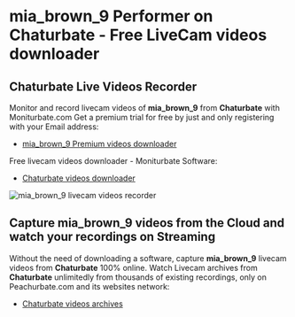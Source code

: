 # mia_brown_9 Performer on Chaturbate - Free LiveCam videos downloader

## Chaturbate Live Videos Recorder

Monitor and record livecam videos of **mia_brown_9** from **Chaturbate** with Moniturbate.com
Get a premium trial for free by just and only registering with your Email address:
* [mia_brown_9 Premium videos downloader](https://moniturbate.com/request-demo-licence-key.html)

Free livecam videos downloader - Moniturbate Software:
* [Chaturbate videos downloader](https://moniturbate.com/moniturbate-download-software.html)

![mia_brown_9 livecam videos recorder](https://peachurnet.com/templates/moniturbate-software.png)


## Capture mia_brown_9 videos from the Cloud and watch your recordings on Streaming

Without the need of downloading a software, capture **mia_brown_9** livecam videos from **Chaturbate** 100% online.
Watch Livecam archives from **Chaturbate** unlimitedly from thousands of existing recordings, only on Peachurbate.com and its websites network:
* [Chaturbate videos archives](https://peachurnet.com/)